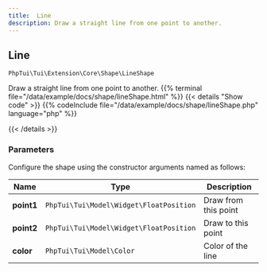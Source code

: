 ```yaml
---
title:  Line 
description: Draw a straight line from one point to another.
---
```

##  Line 

`PhpTui\Tui\Extension\Core\Shape\LineShape`

Draw a straight line from one point to another.
{{% terminal file="/data/example/docs/shape/lineShape.html" %}}
{{< details "Show code"  >}}
{{% codeInclude file="/data/example/docs/shape/lineShape.php" language="php" %}}

{{< /details >}}
### Parameters

Configure the shape using the constructor arguments named as follows:

| Name | Type | Description |
| --- | --- | --- |
| **point1** | `PhpTui\Tui\Model\Widget\FloatPosition` | Draw from this point |
| **point2** | `PhpTui\Tui\Model\Widget\FloatPosition` | Draw to this point |
| **color** | `PhpTui\Tui\Model\Color` | Color of the line |